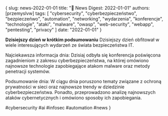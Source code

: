 {
slug: news-2022-01-01
title: "📰 News Digest: 2022-01-01"
authors: [przemyslvw]
tags: [
  "cybersecurity",
  "cyberbezpieczeństwo",
  "bezpieczeńwo",
  "automation",
  "networking",
  "wydarzenia",
  "konferencje",
  "technologie",
  "ataki",
  "malware",
  "owasp",
  "web-security",
  "webapp",
  "pentesting",
  "privacy"
]
date: "2022-01-01"
}

**Dzisiejszy dzień w krótkim podsumowaniu**
Dzisiejszy dzień obfitował w wiele interesujących wydarzeń ze świata bezpieczeństwa IT. 

Najciekawsza informacja dnia:
Dzisiaj odbyła się konferencja poświęcona zagadnieniom z zakresu cyberbezpieczeństwa, na której omówiono najnowsze technologie zapobiegające atakom malware oraz metody penetracji systemów.

Podsumowanie dnia:
W ciągu dnia poruszono tematy związane z ochroną prywatności w sieci oraz najnowsze trendy w dziedzinie cyberbezpieczeństwa. Ponadto, przeprowadzono analizę najnowszych ataków cybernetycznych i omówiono sposoby ich zapobiegania. 

#cybersecurity #ai #infosec #automation #news
}